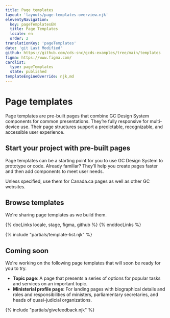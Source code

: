 ```yaml
---
title: Page templates
layout: 'layouts/page-templates-overview.njk'
eleventyNavigation:
  key: pageTemplatesEN
  title: Page Templates
  locale: en
  order: 2
translationKey: 'pageTemplates'
date: 'git Last Modified'
github: https://github.com/cds-snc/gcds-examples/tree/main/templates
figma: https://www.figma.com/
cardlist:
  type: pageTemplates
  state: published
templateEngineOverride: njk,md
---
```


# Page templates

Page templates are pre-built pages that combine GC Design System components for common presentations. They’re fully responsive for multi-device use. Their page structures support a predictable, recognizable, and accessible user experience.

## Start your project with pre-built pages

Page templates can be a starting point for you to use GC Design System to prototype or code. Already familiar? They’ll help you create pages faster and then add components to meet user needs.

Unless specified, use them for Canada.ca pages as well as other GC websites.

## Browse templates

We're sharing page templates as we build them.

{% docLinks locale, stage, figma, github %}
{% enddocLinks %}

{% include "partials/template-list.njk" %}

## Coming soon
We're working on the following page templates that will soon be ready for you to try.

- **Topic page**: A page that presents a series of options for popular tasks and services on an important topic.
- **Ministerial profile page**: For landing pages with biographical details and roles and responsibilities of ministers, parliamentary secretaries, and heads of quasi-judicial organizations.

{% include "partials/givefeedback.njk" %}
